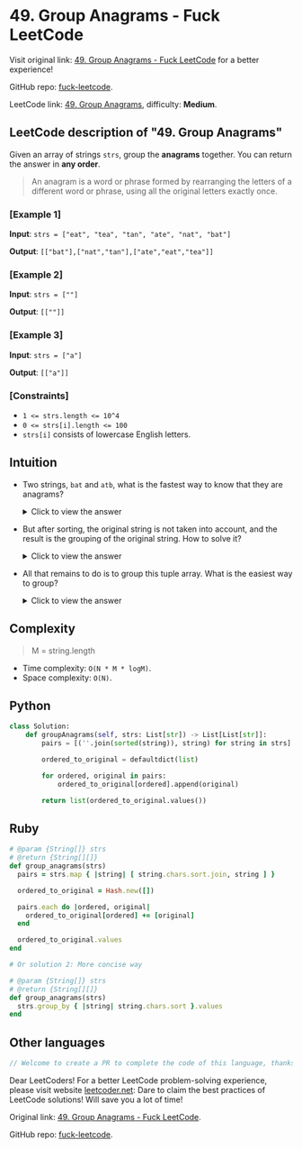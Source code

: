 # 49. Group Anagrams - Fuck LeetCode

Visit original link: [49. Group Anagrams - Fuck LeetCode](https://leetcoder.net/en/leetcode/49-group-anagrams) for a better experience!

GitHub repo: [fuck-leetcode](https://github.com/fuck-leetcode/fuck-leetcode).

LeetCode link: [49. Group Anagrams](https://leetcode.com/problems/group-anagrams), difficulty: **Medium**.

## LeetCode description of "49. Group Anagrams"

Given an array of strings `strs`, group the **anagrams** together. You can return the answer in **any order**.

> An anagram is a word or phrase formed by rearranging the letters of a different word or phrase, using all the original letters exactly once.

### [Example 1]

**Input**: `strs = ["eat", "tea", "tan", "ate", "nat", "bat"]`

**Output**: `[["bat"],["nat","tan"],["ate","eat","tea"]]`

### [Example 2]

**Input**: `strs = [""]`

**Output**: `[[""]]`

### [Example 3]

**Input**: `strs = ["a"]`

**Output**: `[["a"]]`

### [Constraints]

- `1 <= strs.length <= 10^4`
- `0 <= strs[i].length <= 100`
- `strs[i]` consists of lowercase English letters.

## Intuition

- Two strings, `bat` and `atb`, what is the fastest way to know that they are anagrams?

    <details><summary>Click to view the answer</summary><p>Sort each string in alphabetical order, and then compare the sorted strings. If they are equal, then they are anagrams.</p></details>

- But after sorting, the original string is not taken into account, and the result is the grouping of the original string. How to solve it?

    <details><summary>Click to view the answer</summary><p> Use tuples, that is, put the alphabetically sorted string and the original string in a tuple, like this: `("abt", "bat")`.</p></details>

- All that remains to do is to group this tuple array. What is the easiest way to group?

    <details><summary>Click to view the answer</summary><p> Use `Map`, `key` is the alphabetically sorted string, and value is the array of the original string.</p></details>

## Complexity

> M = string.length

- Time complexity: `O(N * M * logM)`.
- Space complexity: `O(N)`.

## Python

```python
class Solution:
    def groupAnagrams(self, strs: List[str]) -> List[List[str]]:
        pairs = [(''.join(sorted(string)), string) for string in strs]

        ordered_to_original = defaultdict(list)

        for ordered, original in pairs:
            ordered_to_original[ordered].append(original)

        return list(ordered_to_original.values())
```

## Ruby

```ruby
# @param {String[]} strs
# @return {String[][]}
def group_anagrams(strs)
  pairs = strs.map { |string| [ string.chars.sort.join, string ] }

  ordered_to_original = Hash.new([])

  pairs.each do |ordered, original|
    ordered_to_original[ordered] += [original]
  end

  ordered_to_original.values
end

# Or solution 2: More concise way

# @param {String[]} strs
# @return {String[][]}
def group_anagrams(strs)
  strs.group_by { |string| string.chars.sort }.values
end
```

## Other languages

```java
// Welcome to create a PR to complete the code of this language, thanks!
```

Dear LeetCoders! For a better LeetCode problem-solving experience, please visit website [leetcoder.net](https://leetcoder.net): Dare to claim the best practices of LeetCode solutions! Will save you a lot of time!

Original link: [49. Group Anagrams - Fuck LeetCode](https://leetcoder.net/en/leetcode/49-group-anagrams).

GitHub repo: [fuck-leetcode](https://github.com/fuck-leetcode/fuck-leetcode).
